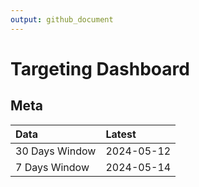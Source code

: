 ```yaml
---
output: github_document
---
```


# Targeting Dashboard



## Meta


|Data           |Latest     |
|:--------------|:----------|
|30 Days Window |2024-05-12 |
|7 Days Window  |2024-05-14 |

